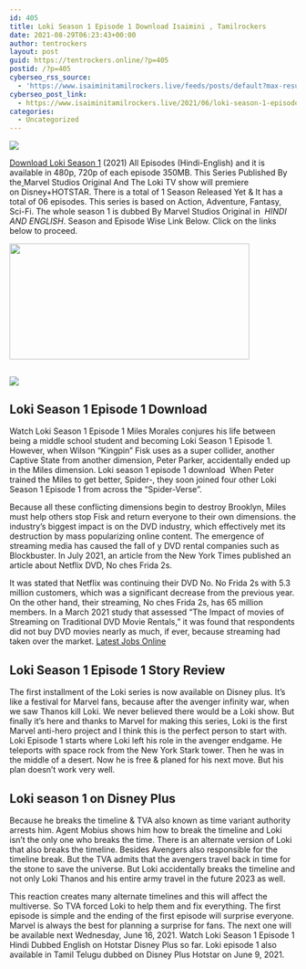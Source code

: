 ```yaml
---
id: 405
title: Loki Season 1 Episode 1 Download Isaimini , Tamilrockers
date: 2021-08-29T06:23:43+00:00
author: tentrockers
layout: post
guid: https://tentrockers.online/?p=405
postid: /?p=405
cyberseo_rss_source:
  - 'https://www.isaiminitamilrockers.live/feeds/posts/default?max-results=150&start-index=1'
cyberseo_post_link:
  - https://www.isaiminitamilrockers.live/2021/06/loki-season-1-episode-1-download.html
categories:
  - Uncategorized
---
```

<div class="media_block">
  <img src="https://1.bp.blogspot.com/-bCyojBPATF8/YMCE_yaBA7I/AAAAAAAAA1k/4QFphpZKvgw9W4xcBPjzwtlp4yF81LMcwCLcBGAsYHQ/s72-w421-h203-c/loki-season-1-episode-1-download-filmyzilla-60c0469f2faa7-1623213727.jpg" class="media_thumbnail" />
</div>

<meta content="Download Loki&nbsp;Season 1 &nbsp; (2021) All Episodes (Hindi-English) and it is available in 480p,&nbsp;720p of each episode&nbsp; 35 0MB. &nbsp;This Series Publish..." name="twitter:description" />

  


<center>
</center>

<span face="&quot;Source Sans Pro&quot;, &quot;Helvetica Neue&quot;, sans-serif"><a href="https://www.tamilrockers.co.nz/loki-season-1-episode-1-download-hd-online-tamilrockers/">Download Loki&nbsp;Season 1</a></span><span face="&quot;Source Sans Pro&quot;, &quot;Helvetica Neue&quot;, sans-serif">&nbsp;</span><span face="&quot;Source Sans Pro&quot;, &quot;Helvetica Neue&quot;, sans-serif">(2021) All Episodes (Hindi-English) and it is available in 480p,&nbsp;720p of each episode&nbsp;</span><span face="&quot;Source Sans Pro&quot;, &quot;Helvetica Neue&quot;, sans-serif">35</span><span face="&quot;Source Sans Pro&quot;, &quot;Helvetica Neue&quot;, sans-serif">0MB.</span><span face="&quot;Source Sans Pro&quot;, &quot;Helvetica Neue&quot;, sans-serif">&nbsp;This Series Published By the</span>[&nbsp;](http://www.tamilrockers.co.nz/)<span face="&quot;Source Sans Pro&quot;, &quot;Helvetica Neue&quot;, sans-serif">Marvel Studios Original&nbsp;</span><span face="&quot;Source Sans Pro&quot;, &quot;Helvetica Neue&quot;, sans-serif">And The&nbsp;</span><span face="&quot;Source Sans Pro&quot;, &quot;Helvetica Neue&quot;, sans-serif">Loki TV</span><span face="&quot;Source Sans Pro&quot;, &quot;Helvetica Neue&quot;, sans-serif">&nbsp;show will premiere on&nbsp;</span><span face="&quot;Source Sans Pro&quot;, &quot;Helvetica Neue&quot;, sans-serif">Disney+HOTSTAR</span><span face="&quot;Source Sans Pro&quot;, &quot;Helvetica Neue&quot;, sans-serif">. There is a total of 1 Season Released Yet & It has a total of&nbsp;</span><span face="&quot;Source Sans Pro&quot;, &quot;Helvetica Neue&quot;, sans-serif">06</span><span face="&quot;Source Sans Pro&quot;, &quot;Helvetica Neue&quot;, sans-serif">&nbsp;episodes</span><span face="&quot;Source Sans Pro&quot;, &quot;Helvetica Neue&quot;, sans-serif">. This series is based on</span><span face="&quot;Source Sans Pro&quot;, &quot;Helvetica Neue&quot;, sans-serif">&nbsp;Action, Adventure, Fantasy, Sci-Fi.&nbsp;</span><span face="&quot;Source Sans Pro&quot;, &quot;Helvetica Neue&quot;, sans-serif">The whole season 1 is dubbed By&nbsp;</span><span face="&quot;Source Sans Pro&quot;, &quot;Helvetica Neue&quot;, sans-serif">Marvel Studios Original</span><span face="&quot;Source Sans Pro&quot;, &quot;Helvetica Neue&quot;, sans-serif">&nbsp;in&nbsp;&nbsp;</span>_<span>HINDI AND ENGLISH</span>_<span face="&quot;Source Sans Pro&quot;, &quot;Helvetica Neue&quot;, sans-serif">. Season and Episode Wise Link Below. Click on the links below to proceed.</span>

<div class="separator">
  <a href="https://1.bp.blogspot.com/-bCyojBPATF8/YMCE_yaBA7I/AAAAAAAAA1k/4QFphpZKvgw9W4xcBPjzwtlp4yF81LMcwCLcBGAsYHQ/s900/loki-season-1-episode-1-download-filmyzilla-60c0469f2faa7-1623213727.jpg"><img loading="lazy" border="0" data-original-height="506" data-original-width="900" height="203" src="https://1.bp.blogspot.com/-bCyojBPATF8/YMCE_yaBA7I/AAAAAAAAA1k/4QFphpZKvgw9W4xcBPjzwtlp4yF81LMcwCLcBGAsYHQ/w421-h203/loki-season-1-episode-1-download-filmyzilla-60c0469f2faa7-1623213727.jpg" width="421" /></a>
</div>



## <div class="separator">
  <a href="https://www.tamilrockers.co.nz/loki-season-1-episode-1-download-hd-online-tamilrockers/"><img border="0" data-original-height="250" data-original-width="300" src="https://1.bp.blogspot.com/-2sS-TDPNDZY/YMCFZ48GDjI/AAAAAAAAA1w/RSQEIVYH-4MZipZ7TNRgb4YPYf_oGDBxQCLcBGAsYHQ/s0/e854879156f0849f3d27a89db88ed039.png" /></a>
</div>

## **Loki Season 1 Episode 1 Download**

Watch Loki Season 1 Episode 1 Miles Morales conjures his life between being a middle school student and becoming Loki Season 1 Episode 1. However, when Wilson “Kingpin” Fisk uses as a super collider, another Captive State from another dimension, Peter Parker, accidentally ended up in the Miles dimension. Loki season 1 episode 1 download&nbsp; When Peter trained the Miles to get better, Spider-, they soon joined four other Loki Season 1 Episode 1 from across the “Spider-Verse”.

Because all these conflicting dimensions begin to destroy Brooklyn, Miles must help others stop Fisk and return everyone to their own dimensions. the industry’s biggest impact is on the DVD industry, which effectively met its destruction by mass popularizing online content. The emergence of streaming media has caused the fall of y DVD rental companies such as Blockbuster. In July 2021, an article from the New York Times published an article about Netflix DVD, No ches Frida 2s.

It was stated that Netflix was continuing their DVD No. No Frida 2s with 5.3 million customers, which was a significant decrease from the previous year. On the other hand, their streaming, No ches Frida 2s, has 65 million members. In a March 2021 study that assessed “The Impact of movies of Streaming on Traditional DVD Movie Rentals,” it was found that respondents did not buy DVD movies nearly as much, if ever, because streaming had taken over the market. [Latest Jobs Online](http://www.geeksofhealth.com)

## **Loki Season 1 Episode 1 Story Review**

The first installment of the Loki series is now available on Disney plus. It’s like a festival for Marvel fans, because after the avenger infinity war, when we saw Thanos kill Loki. We never believed there would be a Loki show. But finally it’s here and thanks to Marvel for making this series, Loki is the first Marvel anti-hero project and I think this is the perfect person to start with. Loki Episode 1 starts where Loki left his role in the avenger endgame. He teleports with space rock from the New York Stark tower. Then he was in the middle of a desert. Now he is free & planed for his next move. But his plan doesn’t work very well.

<div class="td-paragraph-padding-1">
  <h2>
    <strong>Loki season 1 on Disney Plus</strong>
  </h2>
</div>

Because he breaks the timeline & TVA also known as time variant authority arrests him. Agent Mobius shows him how to break the timeline and Loki isn’t the only one who breaks the time. There is an alternate version of Loki that also breaks the timeline. Besides Avengers also responsible for the timeline break. But the TVA admits that the avengers travel back in time for the stone to save the universe. But Loki accidentally breaks the timeline and not only Loki Thanos and his entire army travel in the future 2023 as well.

This reaction creates many alternate timelines and this will affect the multiverse. So TVA forced Loki to help them and fix everything. The first episode is simple and the ending of the first episode will surprise everyone. Marvel is always the best for planning a surprise for fans. The next one will be available next Wednesday, June 16, 2021. Watch Loki Season 1 Episode 1 Hindi Dubbed English on Hotstar Disney Plus so far. Loki episode 1 also available in Tamil Telugu dubbed on Disney Plus Hotstar on June 9, 2021.

<center>
</center>